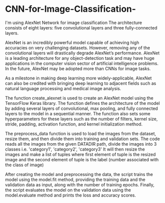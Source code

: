 # CNN-for-Image-Classification-
I'm using AlexNet Network for image classification 
The architecture consists of eight layers: five convolutional layers and three fully-connected layers.

AlexNet is an incredibly powerful model capable of achieving high accuracies on very challenging datasets. However, removing any of the convolutional layers will drastically degrade AlexNet’s performance. AlexNet is a leading architecture for any object-detection task and may have huge applications in the computer vision sector of artificial intelligence problems. In the future, AlexNet may be adopted more than CNNs for image tasks.


As a milestone in making deep learning more widely-applicable, AlexNet can also be credited with bringing deep learning to adjacent fields such as natural language processing and medical image analysis.


The function create_alexnet is used to create an AlexNet model using the TensorFlow Keras library. The function defines the architecture of the model by adding several layers of convolutional, max pooling, and fully connected layers to the model in a sequential manner. The function also sets some hyperparameters for these layers such as the number of filters, kernel size, stride, padding, activation function, and kernel initialization method.

The preprocess_data function is used to load the images from the dataset, resize them, and then divide them into training and validation sets.
The code reads all the images from the given DATADIR path, divide the images into 3 classes i.e. 'category1', 'category2', 'category3'
It will then resize the images and make a list of tuples where first element of tuple is the resized image and the second element of tuple is the label (number associated with the class of image)

After creating the model and preprocessing the data, the script trains the model using the model.fit method, providing the training data and the validation data as input, along with the number of training epochs. Finally, the script evaluates the model on the validation data using the model.evaluate method and prints the loss and accuracy scores.
